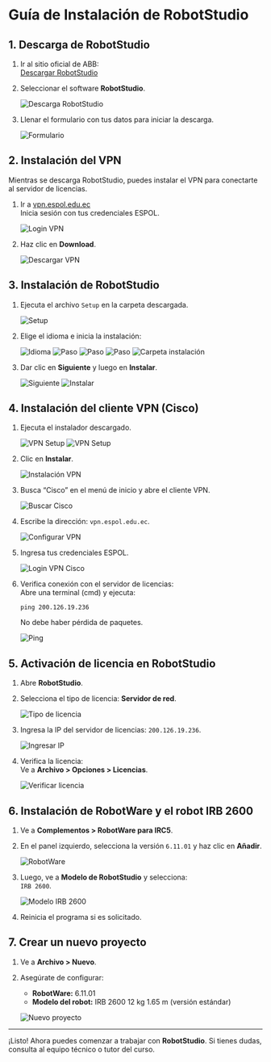 # Guía de Instalación de RobotStudio

## 1. Descarga de RobotStudio

1. Ir al sitio oficial de ABB:  
    [Descargar RobotStudio](https://new.abb.com/products/robotics/es/software-y-digital/descargas-de-software)

2. Seleccionar el software **RobotStudio**.

   ![Descarga RobotStudio](https://github.com/user-attachments/assets/c7d2ca2f-5017-419b-8f9d-e9fcf442cf3b)

3. Llenar el formulario con tus datos para iniciar la descarga.

   ![Formulario](https://github.com/user-attachments/assets/75bf66be-f7e4-4a08-a41c-f19085d245d0)

## 2. Instalación del VPN

Mientras se descarga RobotStudio, puedes instalar el VPN para conectarte al servidor de licencias.

1. Ir a  [vpn.espol.edu.ec](https://vpn.espol.edu.ec)  
   Inicia sesión con tus credenciales ESPOL.

   ![Login VPN](https://github.com/user-attachments/assets/a38f6591-eafe-4ad4-b638-9ff7675b2ea4)

2. Haz clic en **Download**.

   ![Descargar VPN](https://github.com/user-attachments/assets/0d8ba164-4bf9-43d8-a3ae-fdd13d40501a)

## 3. Instalación de RobotStudio

1. Ejecuta el archivo `Setup` en la carpeta descargada.

   ![Setup](https://github.com/user-attachments/assets/4e521021-618b-4584-ba03-f61a7b822e20)

2. Elige el idioma e inicia la instalación:

   ![Idioma](https://github.com/user-attachments/assets/7931ee6d-0e09-4f3e-9832-a8b66b3b697c)
   ![Paso](https://github.com/user-attachments/assets/e597e0e0-93e3-4293-86d1-0fc4aa2489eb)
   ![Paso](https://github.com/user-attachments/assets/a4062ca9-0be7-4048-a5bb-7c800514e664)
   ![Paso](https://github.com/user-attachments/assets/a10130ef-d616-4d7d-b63d-2ed043bd582c)
   ![Carpeta instalación](https://github.com/user-attachments/assets/5277a317-783c-4a85-a30f-d499b4b96ca7)

3. Dar clic en **Siguiente** y luego en **Instalar**.

   ![Siguiente](https://github.com/user-attachments/assets/8cd2138f-c50b-4f46-a697-be54c7f7607f)
   ![Instalar](https://github.com/user-attachments/assets/cc374f72-84d6-4a56-a22a-6522a0c9cfcf)

## 4. Instalación del cliente VPN (Cisco)

1. Ejecuta el instalador descargado.

   ![VPN Setup](https://github.com/user-attachments/assets/660edad4-d6f1-48e5-a580-017b066e37c9)
   ![VPN Setup](https://github.com/user-attachments/assets/84ab538e-51b0-4d33-9b89-b28c17c3efd7)

2. Clic en **Instalar**.

   ![Instalación VPN](https://github.com/user-attachments/assets/4939d31f-e592-4741-a54d-a37facab43b5)

3. Busca “Cisco” en el menú de inicio y abre el cliente VPN.

   ![Buscar Cisco](https://github.com/user-attachments/assets/575b99b4-adfa-49d6-911b-d0fca942eed4)

4. Escribe la dirección: `vpn.espol.edu.ec`.

   ![Configurar VPN](https://github.com/user-attachments/assets/aa4024a0-9cc3-466a-94c2-d133231a14fb)

5. Ingresa tus credenciales ESPOL.

   ![Login VPN Cisco](https://github.com/user-attachments/assets/be70961b-0794-4930-b1a1-0d30300d749a)

6. Verifica conexión con el servidor de licencias:  
   Abre una terminal (cmd) y ejecuta:

   ```
   ping 200.126.19.236
   ```

   No debe haber pérdida de paquetes.

   ![Ping](https://github.com/user-attachments/assets/ed52bf41-4314-4a41-9241-777259b89e52)

## 5. Activación de licencia en RobotStudio

1. Abre **RobotStudio**.

2. Selecciona el tipo de licencia: **Servidor de red**.

   ![Tipo de licencia](https://github.com/user-attachments/assets/12796cb2-a906-4e79-a8cc-1f705e680e2a)

3. Ingresa la IP del servidor de licencias: `200.126.19.236`.

   ![Ingresar IP](https://github.com/user-attachments/assets/0196e356-ca0a-4333-9cb3-58e427bda51f)

4. Verifica la licencia:  
   Ve a **Archivo > Opciones > Licencias**.

   ![Verificar licencia](https://github.com/user-attachments/assets/3114a1cb-0dd5-43de-a7de-3ddd7d04e084)

## 6. Instalación de RobotWare y el robot IRB 2600

1. Ve a **Complementos > RobotWare para IRC5**.

2. En el panel izquierdo, selecciona la versión `6.11.01` y haz clic en **Añadir**.

   ![RobotWare](https://github.com/user-attachments/assets/6b58c872-e845-471c-9484-570bd1ed33e8)

3. Luego, ve a **Modelo de RobotStudio** y selecciona:  
   `IRB 2600`.

   ![Modelo IRB 2600](https://github.com/user-attachments/assets/ad855e64-d9ad-4f0f-8bed-6ca96bba5ce1)

4. Reinicia el programa si es solicitado.

## 7. Crear un nuevo proyecto

1. Ve a **Archivo > Nuevo**.

2. Asegúrate de configurar:

   - **RobotWare:** 6.11.01  
   - **Modelo del robot:** IRB 2600 12 kg 1.65 m (versión estándar)

   ![Nuevo proyecto](https://github.com/user-attachments/assets/f4dcdcb1-db13-41dd-bffe-f3beb6e03c04)

---

¡Listo! Ahora puedes comenzar a trabajar con **RobotStudio**. Si tienes dudas, consulta al equipo técnico o tutor del curso.
